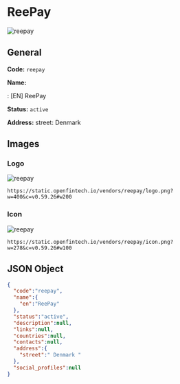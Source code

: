 
# ReePay 
![reepay](https://static.openfintech.io/vendors/reepay/logo.png?w=400&c=v0.59.26#w200)  

## General 
 
**Code:** `reepay` 
 
**Name:** 
 
:	[EN] ReePay 
 
**Status:** `active` 
 
**Address:** 
street:  Denmark  

## Images 

### Logo 
 
![reepay](https://static.openfintech.io/vendors/reepay/logo.png?w=400&c=v0.59.26#w200)  

```
https://static.openfintech.io/vendors/reepay/logo.png?w=400&c=v0.59.26#w200
```  

### Icon 
 
![reepay](https://static.openfintech.io/vendors/reepay/icon.png?w=278&c=v0.59.26#w100)  

```
https://static.openfintech.io/vendors/reepay/icon.png?w=278&c=v0.59.26#w100
```  

## JSON Object 

```json
{
  "code":"reepay",
  "name":{
    "en":"ReePay"
  },
  "status":"active",
  "description":null,
  "links":null,
  "countries":null,
  "contacts":null,
  "address":{
    "street":" Denmark "
  },
  "social_profiles":null
}
```  
